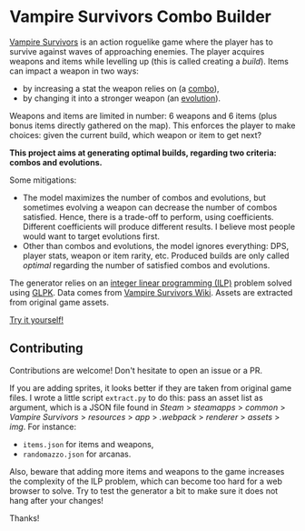 # Vampire Survivors Combo Builder

[Vampire Survivors](https://store.steampowered.com/app/1794680/Vampire_Survivors/) is an action roguelike game where the player has to survive against waves of approaching enemies. The player acquires weapons and items while levelling up (this is called creating a *build*). Items can impact a weapon in two ways:

- by increasing a stat the weapon relies on (a [combo](https://vampire-survivors.fandom.com/wiki/Combos)),
- by changing it into a stronger weapon (an [evolution](https://vampire-survivors.fandom.com/wiki/Evolution)).

Weapons and items are limited in number: 6 weapons and 6 items (plus bonus items directly gathered on the map). This enforces the player to make choices: given the current build, which weapon or item to get next?

**This project aims at generating optimal builds, regarding two criteria: combos and evolutions.**

Some mitigations:

- The model maximizes the number of combos and evolutions, but sometimes evolving a weapon can decrease the number of combos satisfied. Hence, there is a trade-off to perform, using coefficients. Different coefficients will produce different results. I believe most people would want to target evolutions first.
- Other than combos and evolutions, the model ignores everything: DPS, player stats, weapon or item rarity, etc. Produced builds are only called *optimal* regarding the number of satisfied combos and evolutions. 

The generator relies on an [integer linear programming (ILP)](https://en.wikipedia.org/wiki/Integer_programming) problem solved using [GLPK](https://www.gnu.org/software/glpk/). Data comes from [Vampire Survivors Wiki](https://vampire-survivors.fandom.com/wiki/Vampire_Survivors_Wiki). Assets are extracted from original game assets.

[Try it yourself!](https://ychalier.github.io/vampire-survivors-combo-builder/) 

## Contributing

Contributions are welcome! Don't hesitate to open an issue or a PR.

If you are adding sprites, it looks better if they are taken from original game files. I wrote a little script `extract.py` to do this: pass an asset list as argument, which is a JSON file found in *Steam* > *steamapps* > *common* > *Vampire Survivors* > *resources* > *app* > *.webpack* > *renderer* > *assets* > *img*. For instance:

- `items.json` for items and weapons,
- `randomazzo.json` for arcanas.

Also, beware that adding more items and weapons to the game increases the complexity of the ILP problem, which can become too hard for a web browser to solve. Try to test the generator a bit to make sure it does not hang after your changes!

Thanks!
